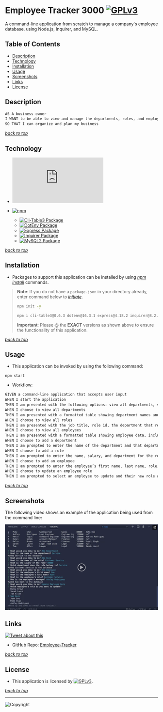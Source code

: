 # Employee Tracker 3000 [![GPLv3](https://img.shields.io/static/v1.svg?label=📃%20License&message=MIT&color=important)](./LICENSE)

A command-line application from scratch to manage a company's employee database, using Node.js, Inquirer, and MySQL.

## Table of Contents

* [Description](#description)
* [Technology](#technology)
* [Installation](#installation)
* [Usage](#usage)
* [Screenshots](#screenshots)
* [Links](#links)
* [License](#license)

## Description

```md
AS A business owner
I WANT to be able to view and manage the departments, roles, and employees in my company
SO THAT I can organize and plan my business
```

[*back to top*](#table-of-contents)

## Technology

* [![Node.js](https://img.shields.io/badge/Node.js®-v20.4.0-blue?logo=node.js)](https://nodejs.org/en)

* [![npm](https://img.shields.io/badge/npm-v9.8.0-blue?logo=npm)](https://docs.npmjs.com/cli/v9/)
  * [![Cli-Table3 Package](https://img.shields.io/badge/Cli--Table3-0.6.3-green?logo=npm)](https://www.npmjs.com/package/cli-table3)
  * [![DotEnv Package](https://img.shields.io/badge/Express-16.3.1-green?logo=dotenv)](https://www.npmjs.com/package/dotenv)
  * [![Express Package](https://img.shields.io/badge/Express-4.18.2-green?logo=express)](https://expressjs.com/)
  * [![Inquirer Package](https://img.shields.io/badge/Inquirer-8.2.5-green?logo=npm)](https://www.npmjs.com/package/inquirer)
  * [![MySQL2 Package](https://img.shields.io/badge/MySQL2-3.5.2-green?logo=mysql)](https://www.npmjs.com/package/https://www.npmjs.com/package/mysql2)

[*back to top*](#table-of-contents)

## Installation

* Packages to support this application can be installed by using [*npm install*](https://docs.npmjs.com/cli/v9/commands/npm-install) commands.

> **Note**: If you do not have a `package.json` in your directory already, enter command below to [*initiate*](https://docs.npmjs.com/cli/v9/commands/npm-init).
>
>```bash
>npm init -y
>```
>
>```bash
>npm i cli-table3@0.6.3 dotenv@16.3.1 express@4.18.2 inquirer@8.2.5 mysql2@3.5.2
>```
>
> **Important**: Please @ the **EXACT** versions as shown above to ensure the functionality of this application.

[*back to top*](#table-of-contents)

## Usage

* This application can be invoked by using the following command:

```bash
npm start
```

* Workflow:

```md
GIVEN a command-line application that accepts user input
WHEN I start the application
THEN I am presented with the following options: view all departments, view all roles, view all employees, add a department, add a role, add an employee, and update an employee role
WHEN I choose to view all departments
THEN I am presented with a formatted table showing department names and department ids
WHEN I choose to view all roles
THEN I am presented with the job title, role id, the department that role belongs to, and the salary for that role
WHEN I choose to view all employees
THEN I am presented with a formatted table showing employee data, including employee ids, first names, last names, job titles, departments, salaries, and managers that the employees report to
WHEN I choose to add a department
THEN I am prompted to enter the name of the department and that department is added to the database
WHEN I choose to add a role
THEN I am prompted to enter the name, salary, and department for the role and that role is added to the database
WHEN I choose to add an employee
THEN I am prompted to enter the employee’s first name, last name, role, and manager, and that employee is added to the database
WHEN I choose to update an employee role
THEN I am prompted to select an employee to update and their new role and this information is updated in the database 
```

[*back to top*](#table-of-contents)

## Screenshots

The following video shows an example of the application being used from the command line:

[![A video thumbnail shows the command-line employee management application with a play button overlaying the view.](./Assets/12-sql-homework-video-thumbnail.png)](https://2u-20.wistia.com/medias/2lnle7xnpk)

## Links

[![Tweet about this](https://img.shields.io/static/v1.svg?label=Tweet%20about%20this&message=🎵&color=blue&logo=twitter&style=social)](https://rb.gy/s47zc)

* GitHub Repo: [Employee-Tracker](https://github.com/Ronin1702/Employee-Tracker)

[*back to top*](#table-of-contents)

## License

* This application is licensed by [![GPLv3](https://img.shields.io/static/v1.svg?label=📃%20License&message=MIT&color=important)](./LICENSE).

[*back to top*](#table-of-contents)

---
![Copyright](https://img.shields.io/static/v1.svg?label=Employee%20Tracker%20©️%20&message=%202023%20Kai%20Chen&labelColor=informational&color=033450)
